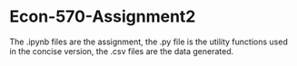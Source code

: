 # Econ-570-Assignment2
The .ipynb files are the assignment, the .py file is the utility functions used in the concise version, the .csv files are the data generated.
